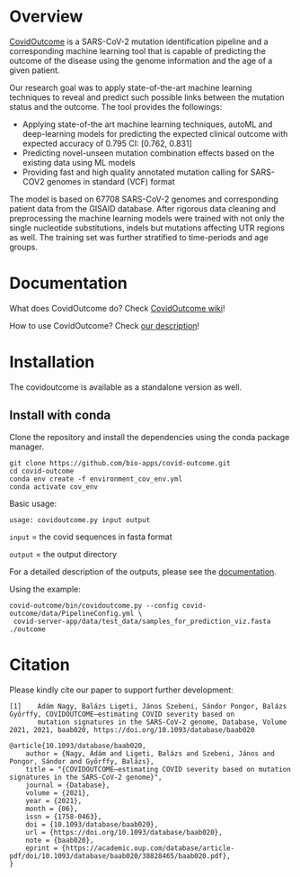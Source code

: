 # Overview
[CovidOutcome](https://covidoutcome.bio-ml.com) is a SARS-CoV-2 mutation identification pipeline and a corresponding machine learning tool that is capable of predicting the outcome of the disease using the genome information and the age of a given patient.

Our research goal was to apply state-of-the-art machine learning techniques to reveal and predict such possible links between the mutation status and the outcome. The tool provides the followings:
  * Applying state-of-the art machine learning techniques, autoML and deep-learning models for predicting the expected clinical outcome with expected accuracy of 0.795 CI: [0.762, 0.831]
  * Predicting novel-unseen mutation combination effects based on the existing data using ML models
  * Providing fast and high quality annotated mutation calling for SARS-COV2 genomes in standard (VCF) format

The model is based on 67708 SARS-CoV-2 genomes and corresponding patient data from the GISAID database. After rigorous data cleaning and preprocessing the machine learning models were trained with not only the single nucleotide substitutions, indels but mutations affecting UTR regions as well. The training set was further stratified to time-periods and age groups.



# Documentation

What does CovidOutcome do? Check [CovidOutcome wiki](https://github.com/bio-apps/covid-outcome/wiki/CovidOutcome)!

How to use CovidOutcome? Check [our description](https://github.com/bio-apps/covid-outcome/wiki/Documentation)!

# Installation
The covidoutcome is available as a standalone version as well. 

## Install with conda
Clone the repository and install the dependencies using the conda package manager.

```
git clone https://github.com/bio-apps/covid-outcome.git
cd covid-outcome
conda env create -f environment_cov_env.yml
conda activate cov_env
```
Basic usage:
```
usage: covidoutcome.py input output
 ```
``` input ``` = the covid sequences in fasta format

``` output ``` = the output directory
 
 For a detailed description of the outputs, please see the [documentation](https://github.com/bio-apps/covid-outcome/wiki/Documentation). 
 
 
 Using the example:
 ```
 covid-outcome/bin/covidoutcome.py --config covid-outcome/data/PipelineConfig.yml \
  covid-server-app/data/test_data/samples_for_prediction_viz.fasta ./outcome
```


# Citation

Please kindly cite our paper to support further development:

```
[1]    Ádám Nagy, Balázs Ligeti, János Szebeni, Sándor Pongor, Balázs Győrffy, COVIDOUTCOME—estimating COVID severity based on 
       mutation signatures in the SARS-CoV-2 genome, Database, Volume 2021, 2021, baab020, https://doi.org/10.1093/database/baab020
```

```
@article{10.1093/database/baab020,
    author = {Nagy, Ádám and Ligeti, Balázs and Szebeni, János and Pongor, Sándor and Győrffy, Balázs},
    title = "{COVIDOUTCOME—estimating COVID severity based on mutation signatures in the SARS-CoV-2 genome}",
    journal = {Database},
    volume = {2021},
    year = {2021},
    month = {06},
    issn = {1758-0463},
    doi = {10.1093/database/baab020},
    url = {https://doi.org/10.1093/database/baab020},
    note = {baab020},
    eprint = {https://academic.oup.com/database/article-pdf/doi/10.1093/database/baab020/38828465/baab020.pdf},
}
```

